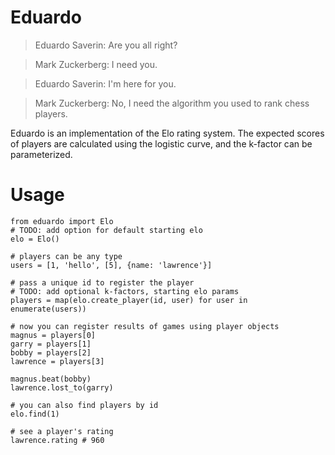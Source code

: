 Eduardo
=======

> Eduardo Saverin: Are you all right?

> Mark Zuckerberg: I need you.

> Eduardo Saverin: I'm here for you.

> Mark Zuckerberg: No, I need the algorithm you used to rank chess players.

Eduardo is an implementation of the Elo rating system. The expected scores of
players are calculated using the logistic curve, and the k-factor can be
parameterized.

Usage
=====
    from eduardo import Elo
    # TODO: add option for default starting elo
    elo = Elo()

    # players can be any type
    users = [1, 'hello', [5], {name: 'lawrence'}]

    # pass a unique id to register the player
    # TODO: add optional k-factors, starting elo params
    players = map(elo.create_player(id, user) for user in enumerate(users))

    # now you can register results of games using player objects
    magnus = players[0]
    garry = players[1]
    bobby = players[2]
    lawrence = players[3]

    magnus.beat(bobby)
    lawrence.lost_to(garry)

    # you can also find players by id
    elo.find(1)

    # see a player's rating
    lawrence.rating # 960
